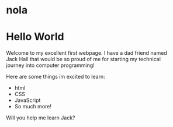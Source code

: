 # nola
<!DOCTYPE html>
<html> 

<Head>
<title> A Practice Webpage </title>
</Head>
<body>
<h1> Hello World </h1>
 <p> Welcome to my excellent first webpage. I have a dad friend named <br> 
 Jack Hall that would be so proud of me for starting my technical <br>
 journey into computer programming!</p> 
 <p> Here are some things im excited to learn:</p>
 <ul>
    <li>html</li>
    <li>CSS</li>
    <li>JavaScript</li>
    <li>So much more!</li>
  </ul>
  
  <p> Will you help me learn Jack? </p>
</body>

</html> 
